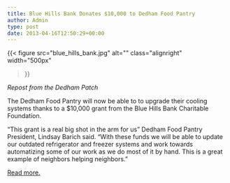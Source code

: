 ```yaml
---
title: Blue Hills Bank Donates $10,000 to Dedham Food Pantry
author: Admin
type: post
date: 2013-04-16T12:50:29+00:00
---
```

{{< figure
  src="blue_hills_bank.jpg"
  alt=""
  class="alignright"
  width="500px"
>}}

*Repost from the Dedham Patch*

The Dedham Food Pantry will now be able to to upgrade their cooling systems thanks to a $10,000 grant from the Blue Hills Bank Charitable Foundation.

&#8220;This grant is a real big shot in the arm for us&#8221; Dedham Food Pantry President, Lindsay Barich said. &#8220;With these funds we will be able to update our outdated refrigerator and freezer systems and work towards automatizing some of our work as we do most of it by hand. This is a great example of neighbors helping neighbors.&#8221;

[Read more.][1]

 [1]: http://dedham.patch.com/articles/blue-hills-bank-donates-10-000-to-dedham-food-pantry
